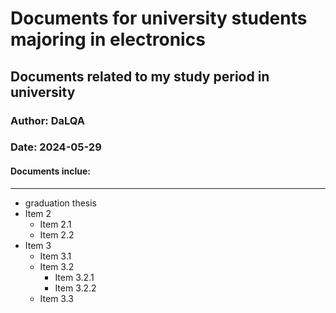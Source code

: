 # Documents for university students majoring in electronics
## Documents related to my study period in university
### Author: DaLQA
### Date: 2024-05-29
#### Documents inclue:
--------------------------
- graduation thesis
- Item 2
    + Item 2.1
    + Item 2.2
- Item 3
    - Item 3.1
    - Item 3.2
        + Item 3.2.1
        + Item 3.2.2
    - Item 3.3
